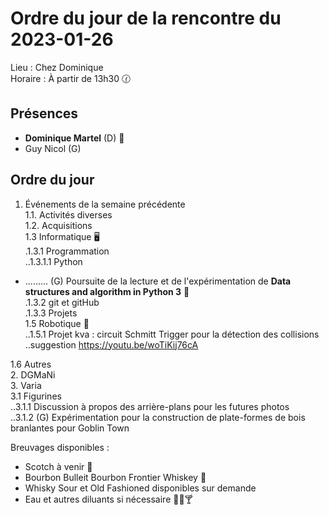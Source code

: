 # Ordre du jour de la rencontre du 2023-01-26
Lieu :    Chez Dominique  
Horaire : À partir de 13h30 🕜  
## Présences
* **Dominique Martel** (D) :telescope:  
* Guy Nicol (G)

## Ordre du jour
1. Événements de la semaine précédente  
 1.1.  Activités diverses  
 1.2.  Acquisitions  
 1.3 Informatique 🖥  
.1.3.1 Programmation  
..1.3.1.1 Python
- ......... (G) Poursuite de la lecture et de l'expérimentation de **Data structures and algorithm in Python 3** 📖  
.1.3.2 git et gitHub  
.1.3.3 Projets  
 1.5 Robotique 🤖  
..1.5.1 Projet kva : circuit Schmitt Trigger pour la détection des collisions 
..suggestion https://youtu.be/woTiKij76cA  
 
 1.6 Autres  
2. DGMaNi  
3. Varia  
 3.1 Figurines  
..3.1.1 Discussion à propos des arrière-plans pour les futures photos  
..3.1.2 (G) Expérimentation pour la construction de plate-formes de bois branlantes pour Goblin Town


Breuvages disponibles :
  * Scotch à venir 🥃
  * Bourbon Bulleit Bourbon Frontier Whiskey 🥃
  * Whisky Sour et Old Fashioned disponibles sur demande
  * Eau et autres diluants si nécessaire 🍶🍺🍸
  
  
